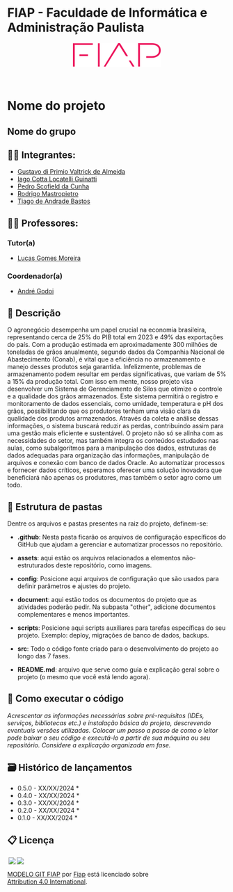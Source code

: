 # FIAP - Faculdade de Informática e Administração Paulista

<p align="center">
<a href= "https://www.fiap.com.br/"><img src="assets/logo-fiap.png" alt="FIAP - Faculdade de Informática e Admnistração Paulista" border="0" width=40% height=40%></a>
</p>

<br>

# Nome do projeto

## Nome do grupo

## 👨‍🎓 Integrantes: 
- <a href="https://www.linkedin.com/company/inova-fusca">Gustavo di Primio Valtrick de Almeida</a>
- <a href="https://www.linkedin.com/company/inova-fusca">Iago Cotta Locatelli Guinatti</a>
- <a href="https://www.linkedin.com/company/inova-fusca">Pedro Scofield da Cunha</a> 
- <a href="https://www.linkedin.com/company/inova-fusca">Rodrigo Mastropietro</a> 
- <a href="https://www.linkedin.com/company/inova-fusca">Tiago de Andrade Bastos</a>

## 👩‍🏫 Professores:
### Tutor(a) 
- <a href="https://www.linkedin.com/in/lucas-gomes-moreira-15a8452a/">Lucas Gomes Moreira</a>
### Coordenador(a)
- <a href="https://www.linkedin.com/in/profandregodoi/">André Godoi</a>


## 📜 Descrição

O agronegócio desempenha um papel crucial na economia brasileira, representando cerca de 25% do PIB total em 2023 e 49% das exportações do país. Com a produção estimada em aproximadamente 300 milhões de toneladas de grãos anualmente, segundo dados da Companhia Nacional de Abastecimento (Conab), é vital que a eficiência no armazenamento e manejo desses produtos seja garantida.
Infelizmente, problemas de armazenamento podem resultar em perdas significativas, que variam de 5% a 15% da produção total. Com isso em mente, nosso projeto visa desenvolver um Sistema de Gerenciamento de Silos que otimize o controle e a qualidade dos grãos armazenados.
Este sistema permitirá o registro e monitoramento de dados essenciais, como umidade, temperatura e pH dos grãos, possibilitando que os produtores tenham uma visão clara da qualidade dos produtos armazenados. Através da coleta e análise dessas informações, o sistema buscará reduzir as perdas, contribuindo assim para uma gestão mais eficiente e sustentável.
O projeto não só se alinha com as necessidades do setor, mas também integra os conteúdos estudados nas aulas, como subalgorítmos para a manipulação dos dados, estruturas de dados adequadas para organização das informações, manipulação de arquivos e conexão com banco de dados Oracle. Ao automatizar processos e fornecer dados críticos, esperamos oferecer uma solução inovadora que beneficiará não apenas os produtores, mas também o setor agro como um todo.


## 📁 Estrutura de pastas

Dentre os arquivos e pastas presentes na raiz do projeto, definem-se:

- <b>.github</b>: Nesta pasta ficarão os arquivos de configuração específicos do GitHub que ajudam a gerenciar e automatizar processos no repositório.

- <b>assets</b>: aqui estão os arquivos relacionados a elementos não-estruturados deste repositório, como imagens.

- <b>config</b>: Posicione aqui arquivos de configuração que são usados para definir parâmetros e ajustes do projeto.

- <b>document</b>: aqui estão todos os documentos do projeto que as atividades poderão pedir. Na subpasta "other", adicione documentos complementares e menos importantes.

- <b>scripts</b>: Posicione aqui scripts auxiliares para tarefas específicas do seu projeto. Exemplo: deploy, migrações de banco de dados, backups.

- <b>src</b>: Todo o código fonte criado para o desenvolvimento do projeto ao longo das 7 fases.

- <b>README.md</b>: arquivo que serve como guia e explicação geral sobre o projeto (o mesmo que você está lendo agora).

## 🔧 Como executar o código

*Acrescentar as informações necessárias sobre pré-requisitos (IDEs, serviços, bibliotecas etc.) e instalação básica do projeto, descrevendo eventuais versões utilizadas. Colocar um passo a passo de como o leitor pode baixar o seu código e executá-lo a partir de sua máquina ou seu repositório. Considere a explicação organizada em fase.*


## 🗃 Histórico de lançamentos

* 0.5.0 - XX/XX/2024
    * 
* 0.4.0 - XX/XX/2024
    * 
* 0.3.0 - XX/XX/2024
    * 
* 0.2.0 - XX/XX/2024
    * 
* 0.1.0 - XX/XX/2024
    *

## 📋 Licença

<img style="height:22px!important;margin-left:3px;vertical-align:text-bottom;" src="https://mirrors.creativecommons.org/presskit/icons/cc.svg?ref=chooser-v1"><img style="height:22px!important;margin-left:3px;vertical-align:text-bottom;" src="https://mirrors.creativecommons.org/presskit/icons/by.svg?ref=chooser-v1"><p xmlns:cc="http://creativecommons.org/ns#" xmlns:dct="http://purl.org/dc/terms/"><a property="dct:title" rel="cc:attributionURL" href="https://github.com/agodoi/template">MODELO GIT FIAP</a> por <a rel="cc:attributionURL dct:creator" property="cc:attributionName" href="https://fiap.com.br">Fiap</a> está licenciado sobre <a href="http://creativecommons.org/licenses/by/4.0/?ref=chooser-v1" target="_blank" rel="license noopener noreferrer" style="display:inline-block;">Attribution 4.0 International</a>.</p>


